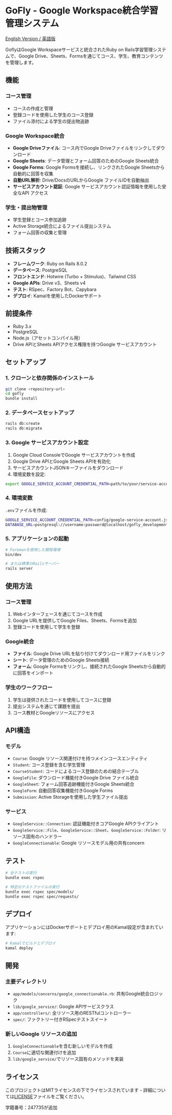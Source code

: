 # GoFly - Google Workspace統合学習管理システム

[English Version / 英語版](README.md)

GoflyはGoogle Workspaceサービスと統合されたRuby on Rails学習管理システムで、Google Drive、Sheets、Formsを通じてコース、学生、教育コンテンツを管理します。

## 機能

### コース管理
- コースの作成と管理
- 登録コードを使用した学生のコース登録
- ファイル添付による学生の提出物追跡

### Google Workspace統合
- **Google Driveファイル**: コース内でGoogle Driveファイルをリンクしてダウンロード
- **Google Sheets**: データ管理とフォーム回答のためのGoogle Sheets統合
- **Google Forms**: Google Formsを接続し、リンクされたGoogle Sheetsから自動的に回答を収集
- **自動URL解析**: Drive/DocsのURLからGoogle ファイルIDを自動抽出
- **サービスアカウント認証**: Google サービスアカウント認証情報を使用した安全なAPI アクセス

### 学生・提出物管理
- 学生登録とコース参加追跡
- Active Storage統合によるファイル提出システム
- フォーム回答の収集と管理

## 技術スタック

- **フレームワーク**: Ruby on Rails 8.0.2
- **データベース**: PostgreSQL
- **フロントエンド**: Hotwire (Turbo + Stimulus)、Tailwind CSS
- **Google APIs**: Drive v3、Sheets v4
- **テスト**: RSpec、Factory Bot、Capybara
- **デプロイ**: Kamalを使用したDockerサポート

## 前提条件

- Ruby 3.x
- PostgreSQL
- Node.js（アセットコンパイル用）
- Drive APIとSheets APIアクセス権限を持つGoogle サービスアカウント

## セットアップ

### 1. クローンと依存関係のインストール

```bash
git clone <repository-url>
cd gofly
bundle install
```

### 2. データベースセットアップ

```bash
rails db:create
rails db:migrate
```

### 3. Google サービスアカウント設定

1. Google Cloud ConsoleでGoogle サービスアカウントを作成
2. Google Drive APIとGoogle Sheets APIを有効化
3. サービスアカウントJSONキーファイルをダウンロード
4. 環境変数を設定:

```bash
export GOOGLE_SERVICE_ACCOUNT_CREDENTIAL_PATH=path/to/your/service-account-key.json
```

### 4. 環境変数

`.env`ファイルを作成:

```bash
GOOGLE_SERVICE_ACCOUNT_CREDENTIAL_PATH=config/google-service-account.json
DATABASE_URL=postgresql://username:password@localhost/gofly_development
```

### 5. アプリケーションの起動

```bash
# Foremanを使用した開発環境
bin/dev

# または標準のRailsサーバー
rails server
```

## 使用方法

### コース管理
1. Webインターフェースを通じてコースを作成
2. Google URLを提供してGoogle Files、Sheets、Formsを追加
3. 登録コードを使用して学生を登録

### Google統合
- **ファイル**: Google Drive URLを貼り付けてダウンロード用ファイルをリンク
- **シート**: データ管理のためのGoogle Sheets接続
- **フォーム**: Google Formsをリンクし、接続されたGoogle Sheetsから自動的に回答をインポート

### 学生のワークフロー
1. 学生は提供されたコードを使用してコースに登録
2. 提出システムを通じて課題を提出
3. コース教材とGoogleリソースにアクセス

## API構造

### モデル
- `Course`: Google リソース関連付けを持つメインコースエンティティ
- `Student`: コース登録を含む学生管理
- `CourseStudent`: コードによるコース登録のための結合テーブル
- `GoogleFile`: ダウンロード機能付きGoogle Drive ファイル統合
- `GoogleSheet`: フォーム回答追跡機能付きGoogle Sheets統合
- `GoogleForm`: 自動回答収集機能付きGoogle Forms
- `Submission`: Active Storageを使用した学生ファイル提出

### サービス
- `GoogleService::Connection`: 認証機能付きコアGoogle APIクライアント
- `GoogleService::File`、`GoogleService::Sheet`、`GoogleService::Folder`: リソース固有のハンドラー
- `GoogleConnectionable`: Google リソースモデル用の共有concern

## テスト

```bash
# 全テストの実行
bundle exec rspec

# 特定のテストファイルの実行
bundle exec rspec spec/models/
bundle exec rspec spec/requests/
```

## デプロイ

アプリケーションにはDockerサポートとデプロイ用のKamal設定が含まれています:

```bash
# Kamalでビルドとデプロイ
kamal deploy
```

## 開発

### 主要ディレクトリ
- `app/models/concerns/google_connectionable.rb`: 共有Google統合ロジック
- `lib/google_service/`: Google APIサービスクラス
- `app/controllers/`: 全リソース用のRESTfulコントローラー
- `spec/`: ファクトリー付きRSpecテストスイート

### 新しいGoogle リソースの追加
1. `GoogleConnectionable`を含む新しいモデルを作成
2. `Course`に適切な関連付けを追加
3. `lib/google_service/`でリソース固有のメソッドを実装

## ライセンス

このプロジェクトはMITライセンスの下でライセンスされています - 詳細については[LICENSE](LICENSE)ファイルをご覧ください。

学籍番号：247735が追加